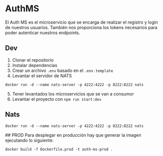 # AuthMS
El Auth MS es el microservicio que se encarga de realizar el registro y login de nuestros usuarios. También nos proporciona los tokens necesarios para poder autenticar nuestros endpoints.

## Dev

1. Clonar el repositorio
2. Instalar dependencias
3. Crear un archivo `.env` basado en el `.env.template`
4. Levantar el servidor de NATS
```
docker run -d --name nats-server -p 4222:4222 -p 8222:8222 nats
```
5. Tener levantados los microservicios que se van a consumor
6. Levantar el proyecto con `npm run start:dev`

## Nats
```
docker run -d --name nats-server -p 4222:4222 -p 8222:8222 nats
```

## PROD
Para desplegar en producción hay que generar la imagen ejecutando lo siguiente:
```
docker build -f Dockerfile.prod -t auth-ms-prod .
```